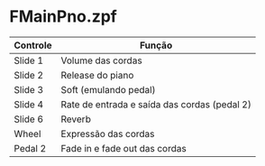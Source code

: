 # FMainPno.zpf

| Controle | Função |
| ------------- | ------------- |
| Slide 1  | Volume das cordas  |
| Slide 2  | Release do piano  |
| Slide 3 | Soft (emulando pedal) |
| Slide 4 | Rate de entrada e saída das cordas (pedal 2) |
| Slide 6 | Reverb |
| Wheel | Expressão das cordas |
| Pedal 2 | Fade in e fade out das cordas |
